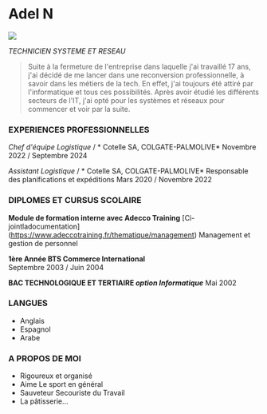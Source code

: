 # Adel N #
![](https://www.google.com/imgres?q=photo%20emoji%20informaticien&imgurl=https%3A%2F%2Fem-content.zobj.net%2Fsource%2Fapple%2F285%2Fman-technologist-light-skin-tone_1f468-1f3fb-200d-1f4bb.png&imgrefurl=https%3A%2F%2Femojipedia.org%2Ffr%2Fapple%2Fios-14.6%2Finformaticien-peau-claire&docid=gGrQVUmzvsWmSM&tbnid=3e7j0tu1rxxLlM&vet=12ahUKEwiG3P6N--KJAxWrcKQEHROcB68QM3oECCMQAA..i&w=160&h=160&hcb=2&itg=1&ved=2ahUKEwiG3P6N--KJAxWrcKQEHROcB68QM3oECCMQAA)

*TECHNICIEN SYSTEME ET RESEAU*

> Suite à la fermeture de l'entreprise dans laquelle j'ai travaillé 17 ans, j'ai décidé de me lancer dans une reconversion professionnelle, à savoir dans les métiers de la tech. En effet, j'ai toujours été attiré par l'informatique et tous ces possibilités. Après avoir étudié les différents secteurs de l'IT, j'ai opté pour les systèmes et réseaux pour commencer et voir par la suite.






### EXPERIENCES PROFESSIONNELLES ###

_Chef d'équipe Logistique_ / * Cotelle SA, COLGATE-PALMOLIVE*
Novembre 2022 / Septembre 2024

_Assistant Logistique_  / * Cotelle SA, COLGATE-PALMOLIVE*
Responsable des planifications et expéditions
Mars 2020 / Novembre 2022




### DIPLOMES ET CURSUS SCOLAIRE ###

**Module de formation interne avec Adecco Training** [Ci-jointladocumentation] (https://www.adeccotraining.fr/thematique/management)
Management et gestion de personnel

**1ère Année BTS Commerce International**<br>
Septembre 2003 / Juin 2004

**BAC TECHNOLOGIQUE ET TERTIAIRE _option Informatique_**
Mai 2002




### LANGUES ###
* Anglais
* Espagnol
* Arabe



### A PROPOS DE MOI ###
  - Rigoureux et organisé
  - Aime Le sport en général
  - Sauveteur Secouriste du Travail
  - La pâtisserie...
